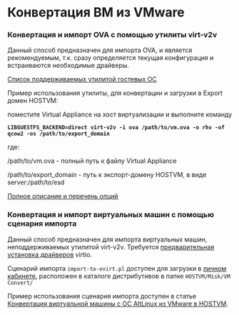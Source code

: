 # Конвертация ВМ из VMware

### Конвертация и импорт OVA с помощью утилиты virt-v2v

Данный способ предназначен для импорта OVA, и является рекомендуемым, т.к. сразу определяется текущая конфигурация и встраиваются необходимые драйверы.

[Список поддерживаемых утилитой гостевых ОС](https://libguestfs.org/virt-v2v-support.1.html)

Пример использования утилиты, для конвертации и загрузки в Export домен HOSTVM:

поместите Virtual Appliance на хост виртуализации и выполните команду

<pre class="language-bash"><code class="lang-bash"><strong>LIBGUESTFS_BACKEND=direct virt-v2v -i ova /path/to/vm.ova -o rhv -of qcow2 -os /path/to/export_domain
</strong></code></pre>

где:

/path/to/vm.ova - полный путь к файлу Virtual Appliance

/path/to/export\_domain - путь к экспорт-домену HOSTVM, в виде server:/path/to/esd

[Полное описание и перечень опций](https://libguestfs.org/virt-v2v.1.html)

### Конвертация и импорт виртуальных машин с помощью сценария импорта

Данный способ предназначен для импорта виртуальных машин, неподдерживаемых утилитой virt-v2v. Требуется [предварительная установка драйверов](../drivers-preinstallation.md) virtio.

Сценарий импорта `import-to-ovirt.pl` доступен для загрузки в [личном кабинете](https://lk.pvhostvm.ru/), расположен в каталоге дистрибутивов в папке `HOSTVM/Misk/VM Convert/`

Пример использования сценария импорта доступен в статье [Конвертация виртуальной машины с ОС AltLinux из VMware в HOSTVM](vmware\_convert\_altlinux.md).
